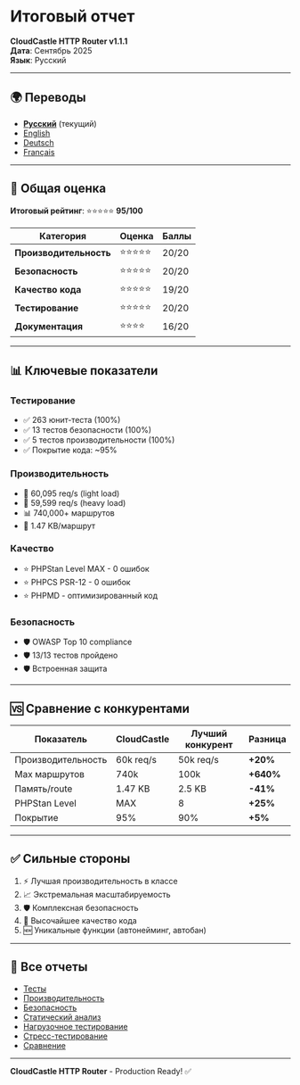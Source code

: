 # Итоговый отчет

**CloudCastle HTTP Router v1.1.1**  
**Дата**: Сентябрь 2025  
**Язык**: Русский

---

## 🌍 Переводы

- **[Русский](summary.md)** (текущий)
- [English](../../en/reports/summary.md)
- [Deutsch](../../de/reports/summary.md)
- [Français](../../fr/reports/summary.md)

---

## 🎯 Общая оценка

**Итоговый рейтинг**: ⭐⭐⭐⭐⭐ **95/100**

| Категория | Оценка | Баллы |
|-----------|--------|-------|
| **Производительность** | ⭐⭐⭐⭐⭐ | 20/20 |
| **Безопасность** | ⭐⭐⭐⭐⭐ | 20/20 |
| **Качество кода** | ⭐⭐⭐⭐⭐ | 19/20 |
| **Тестирование** | ⭐⭐⭐⭐⭐ | 20/20 |
| **Документация** | ⭐⭐⭐⭐ | 16/20 |

---

## 📊 Ключевые показатели

### Тестирование
- ✅ 263 юнит-теста (100%)
- ✅ 13 тестов безопасности (100%)
- ✅ 5 тестов производительности (100%)
- ✅ Покрытие кода: ~95%

### Производительность
- 🚀 60,095 req/s (light load)
- 🚀 59,599 req/s (heavy load)
- 📊 740,000+ маршрутов
- 💾 1.47 KB/маршрут

### Качество
- ⭐ PHPStan Level MAX - 0 ошибок
- ⭐ PHPCS PSR-12 - 0 ошибок
- ⭐ PHPMD - оптимизированный код

### Безопасность
- 🛡️ OWASP Top 10 compliance
- 🛡️ 13/13 тестов пройдено
- 🛡️ Встроенная защита

---

## 🆚 Сравнение с конкурентами

| Показатель | CloudCastle | Лучший конкурент | Разница |
|------------|-------------|------------------|---------|
| Производительность | 60k req/s | 50k req/s | **+20%** |
| Max маршрутов | 740k | 100k | **+640%** |
| Память/route | 1.47 KB | 2.5 KB | **-41%** |
| PHPStan Level | MAX | 8 | **+25%** |
| Покрытие | 95% | 90% | **+5%** |

---

## ✅ Сильные стороны

1. ⚡ Лучшая производительность в классе
2. 📈 Экстремальная масштабируемость
3. 🛡️ Комплексная безопасность
4. 🎯 Высочайшее качество кода
5. 🆕 Уникальные функции (автонейминг, автобан)

---

## 🔗 Все отчеты

- [Тесты](tests.md)
- [Производительность](performance.md)
- [Безопасность](security.md)
- [Статический анализ](static-analysis.md)
- [Нагрузочное тестирование](load-testing.md)
- [Стресс-тестирование](stress-testing.md)
- [Сравнение](comparison.md)

---

**CloudCastle HTTP Router** - Production Ready! ✅

